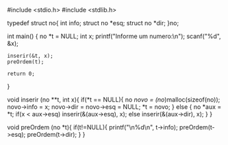 #include <stdio.h>
#include <stdlib.h>

typedef struct no{
    int info;
    struct no *esq;
    struct no *dir;
}no;

int main()
{
    no *t = NULL;
    int x;
    printf("Informe um numero:\n");
    scanf("%d", &x);

    inserir(&t, x);
    preOrdem(t);

    return 0;
}

void inserir (no **t, int x){
    if(*t == NULL){
        no *novo = (no*)malloc(sizeof(no));
        novo->info = x;
        novo->dir = novo->esq = NULL;
        *t = novo;
    }
    else {
        no *aux = *t;
        if(x < aux->esq)
            inserir(&(aux->esq), x);
        else
            inserir(&(aux->dir), x);
    }
}

void preOrdem (no *t){
    if(t!=NULL){
        printf("\n%d\n", t->info);
        preOrdem(t->esq);
        preOrdem(t->dir);
    }
}






